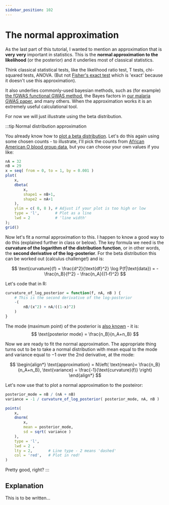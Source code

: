 ```yaml
---
sidebar_position: 102
---
```


# The normal approximation

As the last part of this tutorial, I wanted to mention an approximation that is **very** **very** important in
statistics. This is the **normal approximation to the likelihood** (or the posterior) and it underlies most of classical
statistics. 

Think classical statistical tests, like the likelihood ratio test, T tests, chi-squared tests, ANOVA.  (But not
[Fisher's exact test](https://en.wikipedia.org/wiki/Fisher%27s_exact_test) which is 'exact' because it doesn't use this
approximation).

It also underlies commonly-used bayesian methods, such as (for example) [the fGWAS functional GWAS
method](https://en.wikipedia.org/wiki/Fisher%27s_exact_test), the Bayes factors in [our malaria GWAS
paper](https://doi.org/10.1038/s41467-019-13480-z), and many others.  When the approximation works it is an extremely
useful calculational tool.

For now we will just illustrate using the beta distribution.

:::tip Normal distribution approximation

You already know how to [plot a beta distribution](./some_distributions.md#beta-distribution).  Let's do this again
using some chosen counts - to illustrate, I'll pick the counts from [African American O blood group
data](./allele_frequencies.md), but you can choose your own values if you like:

```r
nA = 32
nB = 29
x = seq( from = 0, to = 1, by = 0.001 )
plot(
	x,
	dbeta(
		x,
		shape1 = nB+1,
		shape2 = nA+1
	),
	ylim = c( 0, 8 ), # Adjust if your plot is too high or low
	type = 'l',       # Plot as a line
	lwd = 2           # 'line width'
);
grid()
```

Now let's fit a normal approximation to this.  I happen to know a good way to do this (explained further in class or below).
The key formula we need is the **curvature of the logarithm of the distribution function**, or in other words, the **second derivative of the log-posterior**.
For the beta distribution this can be worked out (calculus challenge!) and is:

$$
\text{curvature}(f) = \frac{d^2}{\text{df}^2} \log P(f|\text{data}) = -\frac{n_B}{f^2} - \frac{n_A}{(1-f)^2}
$$

Let's code that in R:
```r
curvature_of_log_posterior = function(f, nA, nB ) {
	# This is the second derivative of the log-posterior
	-(
		nB/(x^2) + nA/((1-x)^2)
	)
}
```

The mode (maximum point) of the posterior is [also known](https://en.wikipedia.org/wiki/Beta_distribution) - it is:
$$
\text{posterior mode} = \frac{n_B}{n_A+n_B}
$$

Now we are ready to fit the normal approximation.  The appropriate thing turns out to be to take a normal distribution
with mean equal to the mode and variance equal to $-1$ over the 2nd derivative, at the mode:

$$
\begin{align*}
\text{approximation} = N\left( \text{mean}= \frac{n_B}{n_A+n_B}, \text{variance} = \frac{-1}{\text{curvature}(f)} \right)
\end{align*}
$$

Let's now use that to plot a normal approximation to the posteiror:

```r
posterior_mode = nB / (nA + nB)
variance = -1 / curvature_of_log_posterior( posterior_mode, nA, nB )

points(
	x,
	dnorm(
		x,
		mean = posterior_mode,
		sd = sqrt( variance )
	),
	type = 'l',
	lwd = 2 ,
	lty = 2,       # Line type - 2 means 'dashed'
	col = 'red',   # Plot in red!
)

```
Pretty good, right?
:::

## Explanation 

This is to be written...
